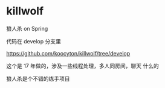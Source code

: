 # killwolf
狼人杀 on Spring

代码在 develop 分支里

https://github.com/koocyton/killwolf/tree/develop

这个是 17 年做的，涉及一些线程处理，多人同房间，聊天 什么的

狼人杀是个不错的练手项目
